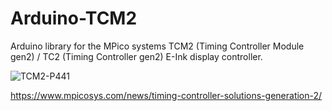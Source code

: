 # Arduino-TCM2

Arduino library for the MPico systems TCM2 (Timing Controller Module gen2) / TC2 (Timing Controller
gen2) E-Ink display controller.

![TCM2-P441](http://www.pervasivedisplays.com/images/Kits/Mpico/4.41DevKit/MpicoSys%204.41%20TCM_panel/MPico4.41_TCM_4.41panel.png)

https://www.mpicosys.com/news/timing-controller-solutions-generation-2/
